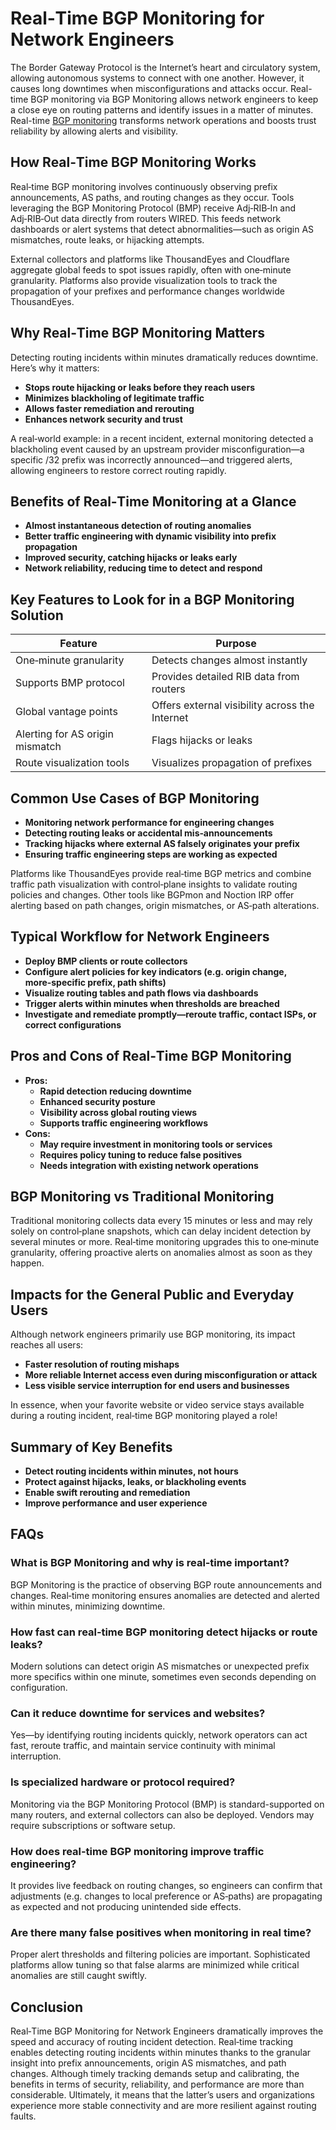 # **Real‑Time BGP Monitoring for Network Engineers**

The Border Gateway Protocol is the Internet’s heart and circulatory system, allowing autonomous systems to connect with one another. However, it causes long downtimes when misconfigurations and attacks occur. Real-time BGP monitoring via BGP Monitoring allows network engineers to keep a close eye on routing patterns and identify issues in a matter of minutes. Real-time [BGP monitoring](https://radar.qrator.net/) transforms network operations and boosts trust reliability by allowing alerts and visibility.

## **How Real‑Time BGP Monitoring Works**

Real‑time BGP monitoring involves continuously observing prefix announcements, AS paths, and routing changes as they occur. Tools leveraging the BGP Monitoring Protocol (BMP) receive Adj‑RIB‑In and Adj‑RIB‑Out data directly from routers WIRED. This feeds network dashboards or alert systems that detect abnormalities—such as origin AS mismatches, route leaks, or hijacking attempts.

External collectors and platforms like ThousandEyes and Cloudflare aggregate global feeds to spot issues rapidly, often with one‑minute granularity. Platforms also provide visualization tools to track the propagation of your prefixes and performance changes worldwide ThousandEyes.

## **Why Real‑Time BGP Monitoring Matters**

Detecting routing incidents within minutes dramatically reduces downtime. Here’s why it matters:

- **Stops route hijacking or leaks before they reach users**
- **Minimizes blackholing of legitimate traffic**
- **Allows faster remediation and rerouting**
- **Enhances network security and trust**

A real‑world example: in a recent incident, external monitoring detected a blackholing event caused by an upstream provider misconfiguration—a specific /32 prefix was incorrectly announced—and triggered alerts, allowing engineers to restore correct routing rapidly.

## **Benefits of Real‑Time Monitoring at a Glance**

- **Almost instantaneous detection of routing anomalies**
- **Better traffic engineering with dynamic visibility into prefix propagation**
- **Improved security, catching hijacks or leaks early**
- **Network reliability, reducing time to detect and respond**

## **Key Features to Look for in a BGP Monitoring Solution**

| **Feature** | **Purpose** |
| --- | --- |
| One‑minute granularity | Detects changes almost instantly |
| Supports BMP protocol | Provides detailed RIB data from routers |
| Global vantage points | Offers external visibility across the Internet |
| Alerting for AS origin mismatch | Flags hijacks or leaks |
| Route visualization tools | Visualizes propagation of prefixes |

## **Common Use Cases of BGP Monitoring**

- **Monitoring network performance for engineering changes**
- **Detecting routing leaks or accidental mis‑announcements**
- **Tracking hijacks where external AS falsely originates your prefix**
- **Ensuring traffic engineering steps are working as expected**

Platforms like ThousandEyes provide real‑time BGP metrics and combine traffic path visualization with control‑plane insights to validate routing policies and changes. Other tools like BGPmon and Noction IRP offer alerting based on path changes, origin mismatches, or AS‑path alterations.

## **Typical Workflow for Network Engineers**

- **Deploy BMP clients or route collectors**
- **Configure alert policies for key indicators (e.g. origin change, more‑specific prefix, path shifts)**
- **Visualize routing tables and path flows via dashboards**
- **Trigger alerts within minutes when thresholds are breached**
- **Investigate and remediate promptly—reroute traffic, contact ISPs, or correct configurations**

## **Pros and Cons of Real‑Time BGP Monitoring**

- **Pros:**
    - **Rapid detection reducing downtime**
    - **Enhanced security posture**
    - **Visibility across global routing views**
    - **Supports traffic engineering workflows**
- **Cons:**
    - **May require investment in monitoring tools or services**
    - **Requires policy tuning to reduce false positives**
    - **Needs integration with existing network operations**

## **BGP Monitoring vs Traditional Monitoring**

Traditional monitoring collects data every 15 minutes or less and may rely solely on control‑plane snapshots, which can delay incident detection by several minutes or more. Real‑time monitoring upgrades this to one‑minute granularity, offering proactive alerts on anomalies almost as soon as they happen.

## **Impacts for the General Public and Everyday Users**

Although network engineers primarily use BGP monitoring, its impact reaches all users:

- **Faster resolution of routing mishaps**
- **More reliable Internet access even during misconfiguration or attack**
- **Less visible service interruption for end users and businesses**

In essence, when your favorite website or video service stays available during a routing incident, real‑time BGP monitoring played a role!

## **Summary of Key Benefits**

- **Detect routing incidents within minutes, not hours**
- **Protect against hijacks, leaks, or blackholing events**
- **Enable swift rerouting and remediation**
- **Improve performance and user experience**

## **FAQs**

### **What is BGP Monitoring and why is real‑time important?**

BGP Monitoring is the practice of observing BGP route announcements and changes. Real‑time monitoring ensures anomalies are detected and alerted within minutes, minimizing downtime.

### **How fast can real‑time BGP monitoring detect hijacks or route leaks?**

Modern solutions can detect origin AS mismatches or unexpected prefix more specifics within one minute, sometimes even seconds depending on configuration.

### **Can it reduce downtime for services and websites?**

Yes—by identifying routing incidents quickly, network operators can act fast, reroute traffic, and maintain service continuity with minimal interruption.

### **Is specialized hardware or protocol required?**

Monitoring via the BGP Monitoring Protocol (BMP) is standard-supported on many routers, and external collectors can also be deployed. Vendors may require subscriptions or software setup.

### **How does real‑time BGP monitoring improve traffic engineering?**

It provides live feedback on routing changes, so engineers can confirm that adjustments (e.g. changes to local preference or AS‑paths) are propagating as expected and not producing unintended side effects.

### **Are there many false positives when monitoring in real time?**

Proper alert thresholds and filtering policies are important. Sophisticated platforms allow tuning so that false alarms are minimized while critical anomalies are still caught swiftly.

## **Conclusion**

Real‑Time BGP Monitoring for Network Engineers dramatically improves the speed and accuracy of routing incident detection. Real‑time tracking enables detecting routing incidents within minutes thanks to the granular insight into prefix announcements, origin AS mismatches, and path changes. Although timely tracking demands setup and calibrating, the benefits in terms of security, reliability, and performance are more than considerable. Ultimately, it means that the latter’s users and organizations experience more stable connectivity and are more resilient against routing faults.
